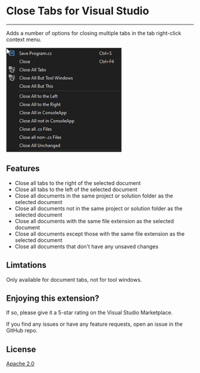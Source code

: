# Close Tabs for Visual Studio

--------------------------------------

Adds a number of options for closing multiple tabs in the tab right-click context menu.

![Close tabs](art/screenshot.png)

## Features

* Close all tabs to the right of the selected document
* Close all tabs to the left of the selected document
* Close all documents in the same project or solution folder as the selected document
* Close all documents not in the same project or solution folder as the selected document
* Close all documents with the same file extension as the selected document
* Close all documents except those with the same file extension as the selected document
* Close all documents that don't have any unsaved changes

## Limtations

Only available for document tabs, not for tool windows.

## Enjoying this extension?
If so, please give it a 5-star rating on the Visual Studio Marketplace.

If you find any issues or have any feature requests, open an issue in the GitHub repo.

## License
[Apache 2.0](LICENSE)